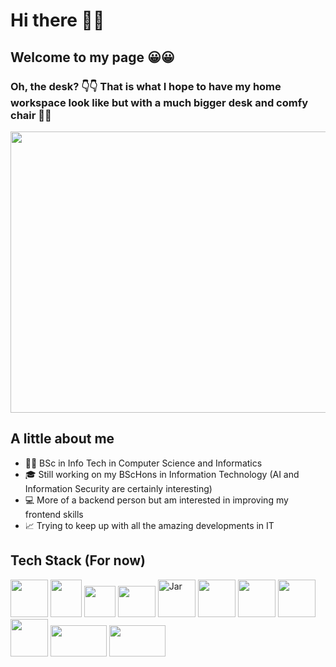 # Hi there 👋👋
## Welcome to my page 😀😀
### Oh, the desk? 👇👇 That is what I hope to have my home workspace look like but with a much bigger desk and comfy chair 🤞🤞

<img src="https://bloomingtables.com/cdn/shop/products/file_22981_1200x1200.jpg?v=1645473883" style=" width:900px ; height:450px ">

## A little about me
 - 👩‍🎓 BSc in Info Tech in Computer Science and Informatics
 - 🎓 Still working on my BScHons in Information Technology (AI and Information Security are certainly interesting)
 - 💻 More of a backend person but am interested in improving my frontend skills
 - 📈 Trying to keep up with all the amazing developments in IT

## Tech Stack (For now)
<img src="https://upload.wikimedia.org/wikipedia/commons/thumb/6/61/HTML5_logo_and_wordmark.svg/1200px-HTML5_logo_and_wordmark.svg.png" style="width:60px ; height:60px"> <img src="https://upload.wikimedia.org/wikipedia/commons/thumb/d/d5/CSS3_logo_and_wordmark.svg/1200px-CSS3_logo_and_wordmark.svg.png" style="width:50px ; height:60px"> <img src="https://upload.wikimedia.org/wikipedia/commons/thumb/c/c3/Python-logo-notext.svg/800px-Python-logo-notext.svg.png" style="width:50px ; height:50px"> <img src="https://brandslogos.com/wp-content/uploads/images/xamarin-logo.png" style="width:60px ; height:50px"> <img src="https://cdn.icon-icons.com/icons2/2415/PNG/512/csharp_original_logo_icon_146578.png" alt="Jar" style="width:60px ; height:60px"> <img src="https://upload.wikimedia.org/wikipedia/commons/thumb/e/ef/Stack_Overflow_icon.svg/768px-Stack_Overflow_icon.svg.png" style="width:60px ; height:60px"> <img src="https://brandslogos.com/wp-content/uploads/images/c-logo.png" style="width:60px ; height:60px"> <img src="https://pkp.sfu.ca/wp-content/uploads/2022/11/bootstrap-logo.png" style="width:60px ; height:60px"> <img src="https://upload.wikimedia.org/wikipedia/commons/thumb/e/ee/.NET_Core_Logo.svg/768px-.NET_Core_Logo.svg.png?20210328084203" style="width:60px ; height:60px"> <img src="https://www.freepnglogos.com/uploads/logo-mysql-png/logo-mysql-microsoft-integration-with-fme-safe-software-22.png" style="width:90px ; height:50px">
<img src="https://brandslogos.com/wp-content/uploads/images/large/java-logo-1.png" style="width:90px ; height:50px">
 
<!--
**HusnaaMolvi/HusnaaMolvi** is a ✨ _special_ ✨ repository because its `README.md` (this file) appears on your GitHub profile.

Here are some ideas to get you started:

- 🔭 I’m currently working on ...
- 🌱 I’m currently learning ...
- 👯 I’m looking to collaborate on ...
- 🤔 I’m looking for help with ...
- 💬 Ask me about ...
- 📫 How to reach me: ...
- 😄 Pronouns: ...
- ⚡ Fun fact: ...
-->
